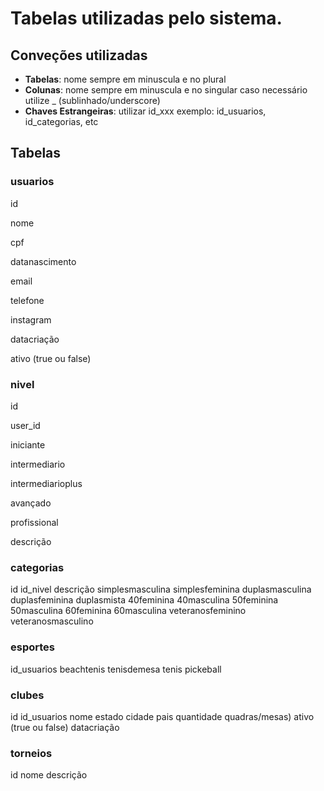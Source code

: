 # Tabelas utilizadas pelo sistema.

## Conveções utilizadas

* **Tabelas**: nome sempre em minuscula e no plural
* **Colunas**: nome sempre em minuscula e no singular caso necessário utilize _ (sublinhado/underscore)
* **Chaves Estrangeiras**: utilizar id_xxx exemplo: id_usuarios, id_categorias, etc 


## Tabelas

### usuarios
id

nome

cpf

datanascimento

email

telefone

instagram

datacriação

ativo (true ou false)

### nivel
id

user_id

iniciante

intermediario

intermediarioplus

avançado

profissional

descrição

### categorias
id
id_nivel
descrição
simplesmasculina
simplesfeminina
duplasmasculina
duplasfeminina
duplasmista
40feminina
40masculina
50feminina
50masculina
60feminina
60masculina
veteranosfeminino
veteranosmasculino


### esportes
id_usuarios
beachtenis
tenisdemesa
tenis
pickeball

### clubes
id
id_usuarios
nome
estado
cidade
pais
quantidade quadras/mesas)
ativo (true ou false)
datacriação


### torneios
id
nome
descrição
